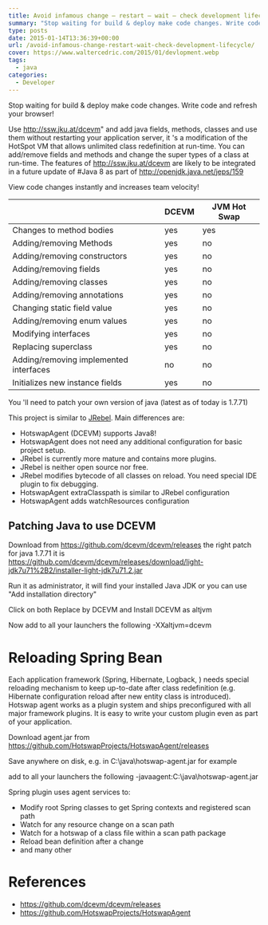 ```yaml
---
title: Avoid infamous change – restart – wait – check development lifecycle!
summary: "Stop waiting for build & deploy make code changes. Write code and refresh your browser!"
type: posts
date: 2015-01-14T13:36:39+00:00
url: /avoid-infamous-change-restart-wait-check-development-lifecycle/
cover: https://www.waltercedric.com/2015/01/devlopment.webp
tags:
  - java
categories:
  - Developer
---
```

Stop waiting for build & deploy make code changes. Write code and refresh your browser!

Use http://ssw.jku.at/dcevm"  and add java fields, methods, classes and use them without restarting your application server, it 's a modification of the HotSpot VM that allows unlimited class redefinition at run-time. You can add/remove fields and methods and change the super types of a class at run-time. The features of http://ssw.jku.at/dcevm are likely to be integrated in a future update of #Java 8 as part of http://openjdk.java.net/jeps/159

View code changes instantly and increases team velocity!


|                                   |          DCEVM          |          JVM Hot Swap          |
| -------------------------------------- | ------------------------------------------------------------------------------------------------------------------------------- | -------------------------------------------------------------------------------------------------------------------------------------------------------------------------------------------- |
| Changes to method bodies               |  yes                                                                                                                       | yes                                                                                                                                                                                          |
| Adding/removing Methods                | yes                                             |  no                                                                                                                                                                                     |
| Adding/removing constructors           | yes                                             |  no                                                                                                                               |
| Adding/removing fields                 | yes                                             |  no                                                                                                                               |
| Adding/removing classes                | yes                                             |  no                                                                                                                               |
| Adding/removing annotations            | yes                                             |  no                                                                                                                               |
| Changing static field value            | yes                                             |  no                                                                                                                               |
| Adding/removing enum values            | yes                                             |  no                                                                                                                               |
| Modifying interfaces                   | yes                                             |  no                                                                                                                               |
| Replacing superclass                   | yes                                             |  no                                                                                                                               |
| Adding/removing implemented interfaces |  no                                                                  |  no                                                                                                                               |
| Initializes new instance fields        |  yes                                                                                                                       |  no                                                                                                                               |

You 'll need to patch your own version of java (latest as of today is 1.7.71)

This project is similar to [JRebel][1]. Main differences are:

  * HotswapAgent (DCEVM) supports Java8!
  * HotswapAgent does not need any additional configuration for basic project setup.
  * JRebel is currently more mature and contains more plugins.
  * JRebel is neither open source nor free.
  * JRebel modifies bytecode of all classes on reload. You need special IDE plugin to fix debugging.
  * HotswapAgent extraClasspath is similar to JRebel configuration
  * HotswapAgent adds watchResources configuration

## Patching Java to use DCEVM

Download from <https://github.com/dcevm/dcevm/releases> the right patch for java 1.7.71 it is <https://github.com/dcevm/dcevm/releases/download/light-jdk7u71%2B2/installer-light-jdk7u71.2.jar>

Run it as administrator, it will find your installed Java JDK or you can use "Add installation directory"


Click on both Replace by DCEVM and Install DCEVM as altjvm

Now add to all  your launchers the following -XXaltjvm=dcevm

# Reloading Spring Bean

Each application framework (Spring, Hibernate, Logback, ) needs special reloading mechanism to keep up-to-date after class redefinition (e.g. Hibernate configuration reload after new entity class is introduced). Hotswap agent works as a plugin system and ships preconfigured with all major framework plugins. It is easy to write your custom plugin even as part of your application.

Download agent.jar from <https://github.com/HotswapProjects/HotswapAgent/releases>

Save anywhere on disk, e.g. in C:\java\hotswap-agent.jar for example

add to all  your launchers the following -javaagent:C:\java\hotswap-agent.jar

Spring plugin uses agent services to:

  * Modify root Spring classes to get Spring contexts and registered scan path
  * Watch for any resource change on a scan path
  * Watch for a hotswap of a class file within a scan path package
  * Reload bean definition after a change
  *  and many other

# References

  * <https://github.com/dcevm/dcevm/releases>
  * <https://github.com/HotswapProjects/HotswapAgent>

 [1]: http://zeroturnaround.com/software/jrebel/
